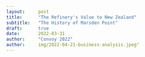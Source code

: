```yaml
---
layout:     post
title:      "The Refinery's Value to New Zealand"
subtitle:   "The History of Marsden Point"
draft:      true
date:       2022-03-31
author:     "Convoy 2022"
author:     img/2022-04-21-business-analysis.jpeg"
---
```

